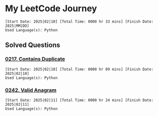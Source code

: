 # My LeetCode Journey
    [Start Date: 2025|02|10] [Total Time: 0000 hr 33 mins] [Finish Date: 2025|MM|DD]
    Used Language(s): Python

## Solved Questions

### [0217. Contains Duplicate](https://leetcode.com/problems/contains-duplicate/)
    [Start Date: 2025|02|10] [Total Time: 0000 hr 09 mins] [Finish Date: 2025|02|10]
    Used Language(s): Python

### [0242. Valid Anagram](https://leetcode.com/problems/valid-anagram/)
    [Start Date: 2025|02|11] [Total Time: 0000 hr 24 mins] [Finish Date: 2025|02|11]
    Used Language(s): Python